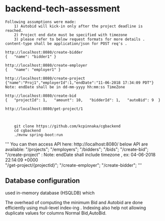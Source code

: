 # backend-tech-assessment

```
Following assumptions were made:
	1) Autobid will kick-in only after the project deadline is reached.
	2) Project end date must be specified with timezone
	3) please refer to below request formats for more details .
content-type shall be application/json for POST req's .

http://localhost:8080/create-bidder
{   "name": "bidder1" } 

http://localhost:8080/create-employer
{   "name": "employer1" }

http://localhost:8080/create-project
{"name":"Proj1","employerId":1,"endDate":"11-06-2018 17:34:09 PDT"}
Note: endDate shall be in dd-mm-yyyy hh:mm:ss TimeZone

http://localhost:8080/create-bid
{   "projectId": 1,   "amount": 10,   "bidderId": 1,   "autoBid": 9  }

http://localhost:8080/get-project/1

	
```

```
	git clone https://github.com/kcpinnaka/cgbackend
	cd cgbackend
	./mvnw spring-boot:run
```

'''
You can then access API here: http://localhost:8080/
below API are available:
 "/projects"; 
 "/employers";
 "/bidders";
 "/bids";
 "/create-bid";
 "/create-project"   :
 	 	Note: endDate shall include timezone , ex: 04-06-2018 22:14:09 +0000 	 
 "/get-project/{projectId}";
 "/create-employer";
 "/create-bidder";
 '''



## Database configuration
used in-memory database (HSQLDB) which


The overhead of computing the minimum Bid and Autobid are done efficiently using muli-level index-ing .
Indexing also help not allowing duplicate values for columns Normal Bid,AutoBid.
 